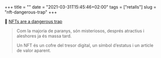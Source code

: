 +++
title = ""
date = "2021-03-31T15:45:46+02:00"
tags = ["retalls"]
slug = "nft-dangerous-trap"
+++

📎 [NFTs are a dangerous trap](https://seths.blog/2021/03/nfts-are-a-dangerous-trap/)

> Com la majoria de paranys, són misteriosos, després atractius i aleshores ja és massa tard.
> 
> Un NFT és un cofre del tresor digital, un símbol d’estatus i un article de valor aparent.
